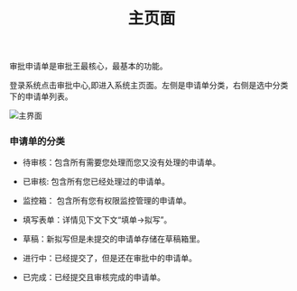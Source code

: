 ﻿---
title: 主页面
---

审批申请单是审批王最核心，最基本的功能。

登录系统点击审批中心,即进入系统主页面。左侧是申请单分类，右侧是选中分类下的申请单列表。   

![主界面](/assets/help/主界面.png)

### 申请单的分类

 - 待审核：包含所有需要您处理而您又没有处理的申请单。

 - 已审核: 包含所有您已经处理过的申请单。

 - 监控箱： 包含所有您有权限监控管理的申请单。

 - 填写表单：详情见下文下文“填单->拟写”。

 - 草稿：新拟写但是未提交的申请单存储在草稿箱里。

 - 进行中：已经提交了，但是还在审批中的申请单。

 - 已完成：已经提交且审核完成的申请单。 
